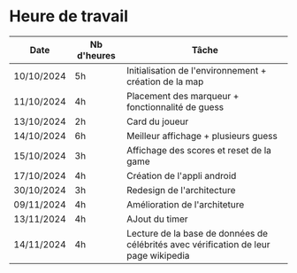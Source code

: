 # Heure de travail

| Date | Nb d'heures | Tâche |
|------|------------------|-------|
| 10/10/2024 | 5h | Initialisation de l'environnement + création de la map  |
| 11/10/2024 | 4h | Placement des marqueur + fonctionnalité de guess |
| 13/10/2024 | 2h | Card du joueur |
| 14/10/2024 | 6h | Meilleur affichage + plusieurs guess |
| 15/10/2024 | 3h | Affichage des scores et reset de la game |
| 17/10/2024 | 4h | Création de l'appli android |
| 30/10/2024 | 3h | Redesign de l'architecture |
| 09/11/2024 | 4h | Amélioration de l'architeture |
| 13/11/2024 | 4h | AJout du timer |
| 14/11/2024 | 4h | Lecture de la base de données de célébrités avec vérification de leur page wikipedia |